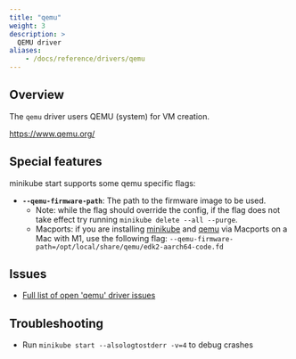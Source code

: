 ```yaml
---
title: "qemu"
weight: 3
description: >
  QEMU driver
aliases:
    - /docs/reference/drivers/qemu
---
```


## Overview

The `qemu` driver users QEMU (system) for VM creation.

<https://www.qemu.org/>

## Special features

minikube start supports some qemu specific flags:

* **`--qemu-firmware-path`**: The path to the firmware image to be used.
  * Note: while the flag should override the config, if the flag does not take effect try running `minikube delete --all --purge`.
  * Macports: if you are installing [minikube](https://ports.macports.org/port/minikube/) and [qemu](https://ports.macports.org/port/qemu/) via Macports on a Mac with M1, use the following flag: `--qemu-firmware-path=/opt/local/share/qemu/edk2-aarch64-code.fd`

## Issues

* [Full list of open 'qemu' driver issues](https://github.com/kubernetes/minikube/labels/co%2Fqemu-driver)

## Troubleshooting

* Run `minikube start --alsologtostderr -v=4` to debug crashes
